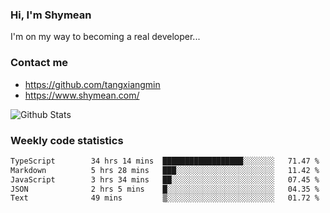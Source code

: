 ### Hi, I'm Shymean

I'm on my way to becoming a real developer...

### Contact me

- <https://github.com/tangxiangmin>
- <https://www.shymean.com/>

![Github Stats](https://github-readme-stats.vercel.app/api?username=tangxiangmin&show_icons=true&theme=dark)


###  Weekly code statistics

<!--START_SECTION:waka-->

```txt
TypeScript        34 hrs 14 mins  ██████████████████░░░░░░░   71.47 %
Markdown          5 hrs 28 mins   ███░░░░░░░░░░░░░░░░░░░░░░   11.42 %
JavaScript        3 hrs 34 mins   ██░░░░░░░░░░░░░░░░░░░░░░░   07.45 %
JSON              2 hrs 5 mins    █░░░░░░░░░░░░░░░░░░░░░░░░   04.35 %
Text              49 mins         ▒░░░░░░░░░░░░░░░░░░░░░░░░   01.72 %
```

<!--END_SECTION:waka-->